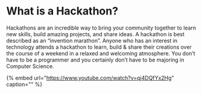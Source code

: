 # What is a Hackathon?

Hackathons are an incredible way to bring your community together to learn new skills, build amazing projects, and share ideas. A hackathon is best described as an “invention marathon”. Anyone who has an interest in technology attends a hackathon to learn, build & share their creations over the course of a weekend in a relaxed and welcoming atmosphere. You don’t have to be a programmer and you certainly don’t have to be majoring in Computer Science.

{% embed url="https://www.youtube.com/watch?v=qj4DQfYx2Hg" caption="" %}

